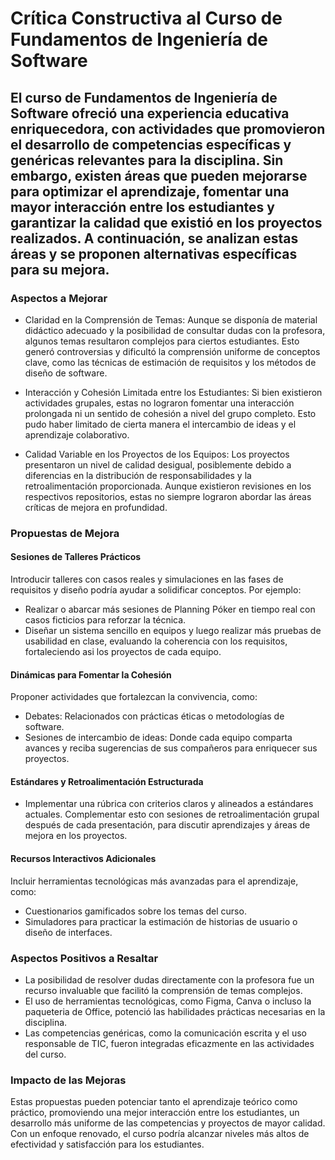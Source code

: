 # Crítica Constructiva al Curso de Fundamentos de Ingeniería de Software

## El curso de Fundamentos de Ingeniería de Software ofreció una experiencia educativa enriquecedora, con actividades que promovieron el desarrollo de competencias específicas y genéricas relevantes para la disciplina. Sin embargo, existen áreas que pueden mejorarse para optimizar el aprendizaje, fomentar una mayor interacción entre los estudiantes y garantizar la calidad que existió en los proyectos realizados. A continuación, se analizan estas áreas y se proponen alternativas específicas para su mejora.

### Aspectos a Mejorar
- Claridad en la Comprensión de Temas:
Aunque se disponía de material didáctico adecuado y la posibilidad de consultar dudas con la profesora, algunos temas resultaron complejos para ciertos estudiantes. Esto generó controversias y dificultó la comprensión uniforme de conceptos clave, como las técnicas de estimación de requisitos y los métodos de diseño de software.

- Interacción y Cohesión Limitada entre los Estudiantes:
Si bien existieron actividades grupales, estas no lograron fomentar una interacción prolongada ni un sentido de cohesión a nivel del grupo completo. Esto pudo haber limitado de cierta manera el intercambio de ideas y el aprendizaje colaborativo.

- Calidad Variable en los Proyectos de los Equipos:
Los proyectos presentaron un nivel de calidad desigual, posiblemente debido a diferencias en la distribución de responsabilidades y la retroalimentación proporcionada. Aunque existieron revisiones en los respectivos repositorios, estas no siempre lograron abordar las áreas críticas de mejora en profundidad.

### Propuestas de Mejora
#### Sesiones de Talleres Prácticos
Introducir talleres con casos reales y simulaciones en las fases de requisitos y diseño podría ayudar a solidificar conceptos. Por ejemplo:

- Realizar o abarcar más sesiones de Planning Póker en tiempo real con casos ficticios para reforzar la técnica.
- Diseñar un sistema sencillo en equipos y luego realizar más pruebas de usabilidad en clase, evaluando la coherencia con los requisitos, fortaleciendo asi los proyectos de cada equipo.

#### Dinámicas para Fomentar la Cohesión
Proponer actividades que fortalezcan la convivencia, como:
- Debates: Relacionados con prácticas éticas o metodologías de software.
- Sesiones de intercambio de ideas: Donde cada equipo comparta avances y reciba sugerencias de sus compañeros para enriquecer sus proyectos.

#### Estándares y Retroalimentación Estructurada
- Implementar una rúbrica con criterios claros y alineados a estándares actuales. Complementar esto con sesiones de retroalimentación grupal después de cada presentación, para discutir aprendizajes y áreas de mejora en los proyectos.

#### Recursos Interactivos Adicionales
Incluir herramientas tecnológicas más avanzadas para el aprendizaje, como:
- Cuestionarios gamificados sobre los temas del curso.
- Simuladores para practicar la estimación de historias de usuario o diseño de interfaces.

### Aspectos Positivos a Resaltar
- La posibilidad de resolver dudas directamente con la profesora fue un recurso invaluable que facilitó la comprensión de temas complejos.
- El uso de herramientas tecnológicas, como Figma, Canva o incluso la paqueteria de Office, potenció las habilidades prácticas necesarias en la disciplina.
- Las competencias genéricas, como la comunicación escrita y el uso responsable de TIC, fueron integradas eficazmente en las actividades del curso.
  
### Impacto de las Mejoras
Estas propuestas pueden potenciar tanto el aprendizaje teórico como práctico, promoviendo una mejor interacción entre los estudiantes, un desarrollo más uniforme de las competencias y proyectos de mayor calidad. Con un enfoque renovado, el curso podría alcanzar niveles más altos de efectividad y satisfacción para los estudiantes.

